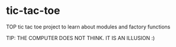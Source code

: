 # tic-tac-toe
TOP tic tac toe project
to learn about modules and factory functions

TIP: THE COMPUTER DOES NOT THINK. IT IS AN ILLUSION :)